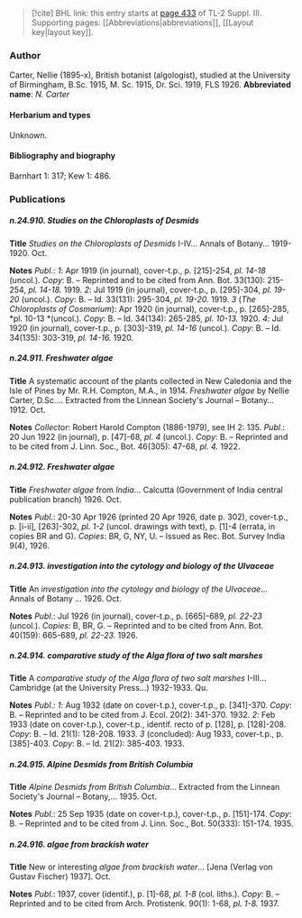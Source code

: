 > [!cite] BHL link: this entry starts at [page 433](https://www.biodiversitylibrary.org/page/33266740) of TL-2 Suppl. III.
> Supporting pages: [[Abbreviations|abbreviations]], [[Layout key|layout key]].

### Author

Carter, Nellie (1895-x), British botanist (algologist), studied at the University of Birmingham, B.Sc. 1915, M. Sc. 1915, Dr. Sci. 1919, FLS 1926. 
**Abbreviated name**: *N. Carter*

#### Herbarium and types

Unknown.

#### Bibliography and biography

Barnhart 1: 317; Kew 1: 486.

### Publications

##### n.24.910. Studies on the Chloroplasts of Desmids

**Title**
*Studies on the Chloroplasts of Desmids* I-IV... Annals of Botany... 1919-1920. Oct.

**Notes**
*Publ*.: *1*: Apr 1919 (in journal), cover-t.p., p. \[215\]-254, *pl. 14-18* (uncol.). *Copy*: B. – Reprinted and to be cited from Ann. Bot. 33(130): 215-254, *pl. 14-18.* 1919.
*2*: Jul 1919 (in journal), cover-t.p., p. \[295\]-304, *pl. 19-20* (uncol.). *Copy*: B. – Id. 33(131): 295-304, *pl. 19-20.* 1919.
*3* (*The Chloroplasts of Cosmarium*): Apr 1920 (in journal), cover-t.p., p. \[265\]-285, *pl. 10-13 *(uncol.). *Copy*: B. – Id. 34(134): 265-285, *pl. 10-13.* 1920.
*4*: Jul 1920 (in journal), cover-t.p., p. \[303\]-319, *pl. 14-16* (uncol.). *Copy*: B. – Id. 34(135): 303-319, *pl. 14-16.* 1920.

##### n.24.911. Freshwater algae

**Title**
A systematic account of the plants collected in New Caledonia and the Isle of Pines by Mr. R.H. Compton, M.A., in 1914. *Freshwater algae* by Nellie Carter, D.Sc.... Extracted from the Linnean Society's Journal – Botany... 1912. Oct.

**Notes**
*Collector*: Robert Harold Compton (1886-1979), see IH 2: 135.
*Publ*.: 20 Jun 1922 (in journal), p. \[47\]-68, *pl. 4* (uncol.). *Copy*: B. – Reprinted and to be cited from J. Linn. Soc., Bot. 46(305): 47-68, *pl. 4.* 1922.

##### n.24.912. Freshwater algae

**Title**
*Freshwater algae* from *India*... Calcutta (Government of India central publication branch) 1926. Oct.

**Notes**
*Publ*.: 20-30 Apr 1926 (printed 20 Apr 1926, date p. 302), cover-t.p., p. \[i-ii\], \[263\]-302, *pl. 1-2* (uncol. drawings with text), p. \[1\]-4 (errata, in copies BR and G). *Copies*: BR, G, NY, U. – Issued as Rec. Bot. Survey India 9(4), 1926.

##### n.24.913. investigation into the cytology and biology of the Ulvaceae

**Title**
An *investigation into the cytology and biology of the Ulvaceae*... Annals of Botany ... 1926. Oct.

**Notes**
*Publ*.: Jul 1926 (in journal), cover-t.p., p. \[665\]-689, *pl. 22-23* (uncol.). *Copies*: B, BR, G. – Reprinted and to be cited from Ann. Bot. 40(159): 665-689, *pl. 22-23.* 1926.

##### n.24.914. comparative study of the Alga flora of two salt marshes

**Title**
A *comparative study of the Alga flora of two salt marshes* I-III... Cambridge (at the University Press...) 1932-1933. Qu.

**Notes**
*Publ*.: *1*: Aug 1932 (date on cover-t.p.), cover-t.p., p. \[341\]-370. *Copy*: B. – Reprinted and to be cited from J. Ecol. 20(2): 341-370. 1932.
*2*: Feb 1933 (date on cover-t.p.), cover-t.p., identif. recto of p. \[128\], p. \[128\]-208. *Copy*: B.  – Id. 21(1): 128-208. 1933.
*3* (concluded): Aug 1933, cover-t.p., p. \[385\]-403. *Copy*: B. – Id. 21(2): 385-403. 1933.

##### n.24.915. Alpine Desmids from British Columbia

**Title**
*Alpine Desmids from British Columbia*... Extracted from the Linnean Society's Journal – Botany,... 1935. Oct.

**Notes**
*Publ*.: 25 Sep 1935 (date on cover-t.p.), cover-t.p., p. \[151\]-174. *Copy*: B. – Reprinted and to be cited from J. Linn. Soc., Bot. 50(333): 151-174. 1935.

##### n.24.916. algae from brackish water

**Title**
New or interesting *algae from brackish water*... \[Jena (Verlag von Gustav Fischer) 1937\]. Oct.

**Notes**
*Publ*.: 1937, cover (identif.), p. \[1\]-68, *pl. 1-8* (col. liths.). *Copy*: B. – Reprinted and to be cited from Arch. Protistenk. 90(1): 1-68, *pl. 1-8.* 1937.

